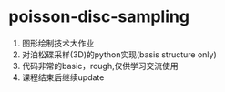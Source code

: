 # poisson-disc-sampling
1.  图形绘制技术大作业
2.  对泊松碟采样(3D)的python实现(basis structure only)
3.  代码非常的basic，rough,仅供学习交流使用
4.  课程结束后继续update
